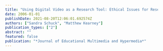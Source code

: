 ```yaml
---
title: "Using Digital Video as a Research Tool: Ethical Issues for Researchers"
date: 2006-01-01
publishDate: 2021-08-20T12:06:01.692574Z
authors: ["Sandra Schuck", "Matthew Kearney"]
publication_types: ["2"]
abstract: ""
featured: false
publication: "*Journal of Educational Multimedia and Hypermedia*"
---
```


